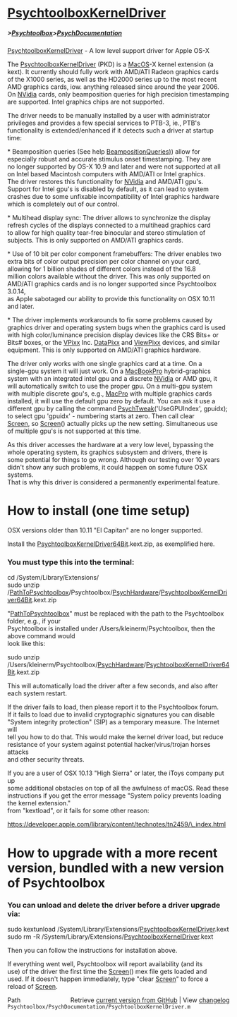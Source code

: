 # [PsychtoolboxKernelDriver](PsychtoolboxKernelDriver)
##### >[Psychtoolbox](Psychtoolbox)>[PsychDocumentation](PsychDocumentation)

[PsychtoolboxKernelDriver](PsychtoolboxKernelDriver) - A low level support driver for Apple OS-X  
  
The [PsychtoolboxKernelDriver](PsychtoolboxKernelDriver) (PKD) is a [MacOS](MacOS)-X kernel extension (a  
kext). It currently should fully work with AMD/ATI Radeon graphics cards  
of the X1000 series, as well as the HD2000 series up to the most recent  
AMD graphics cards, iow. anything released since around the year 2006.  
On [NVidia](NVidia) cards, only beamposition queries for high precision timestamping  
are supported. Intel graphics chips are not supported.  
  
The driver needs to be manually installed by a user with administrator  
privileges and provides a few special services to PTB-3, ie., PTB's  
functionality is extended/enhanced if it detects such a driver at startup  
time:  
  
\* Beamposition queries (See help [BeampositionQueries)](BeampositionQueries)) allow for  
especially robust and accurate stimulus onset timestamping. They are  
no longer supported by OS-X 10.9 and later and were not supported at all  
on Intel based Macintosh computers with AMD/ATI or Intel graphics.  
The driver restores this functionality for [NVidia](NVidia) and AMD/ATI gpu's.  
Support for Intel gpu's is disabled by default, as it can lead to system  
crashes due to some unfixable incompatibility of Intel graphics hardware  
which is completely out of our control.  
  
\* Multihead display sync: The driver allows to synchronize the display  
refresh cycles of the displays connected to a multihead graphics card  
to allow for high quality tear-free binocular and stereo stimulation of  
subjects. This is only supported on AMD/ATI graphics cards.  
  
\* Use of 10 bit per color component framebuffers: The driver enables two  
extra bits of color output precision per color channel on your card,  
allowing for 1 billion shades of different colors instead of the 16.8  
million colors available without the driver. This was only supported on  
AMD/ATI graphics cards and is no longer supported since Psychtoolbox 3.0.14,  
as Apple sabotaged our ability to provide this functionality on OSX 10.11  
and later.  
  
\* The driver implements workarounds to fix some problems caused by  
graphics driver and operating system bugs when the graphics card is used  
with high color/luminance precision display devices like the CRS Bits+ or  
Bits\# boxes, or the [VPixx](VPixx) Inc. [DataPixx](DataPixx) and [ViewPixx](ViewPixx) devices, and similar  
equipment. This is only supported on AMD/ATI graphics hardware.  
  
The driver only works with one single graphics card at a time. On a  
single-gpu system it will just work. On a [MacBookPro](MacBookPro) hybrid-graphics  
system with an integrated intel gpu and a discrete [NVidia](NVidia) or AMD gpu, it  
will automatically switch to use the proper gpu. On a multi-gpu system  
with multiple discrete gpu's, e.g., [MacPro](MacPro) with multiple graphics cards  
installed, it will use the default gpu zero by default. You can ask it use a  
different gpu by calling the command [PsychTweak](PsychTweak)('UseGPUIndex', gpuidx);  
to select gpu 'gpuidx' - numbering starts at zero. Then call clear  
[Screen](Screen), so [Screen](Screen)() actually picks up the new setting. Simultaneous use  
of multiple gpu's is not supported at this time.  
  
As this driver accesses the hardware at a very low level, bypassing the  
whole operating system, its graphics subsystem and drivers, there is  
some potential for things to go wrong. Although our testing over 10 years  
didn't show any such problems, it could happen on some future OSX systems.  
That is why this driver is considered a permanently experimental feature.  
  
# How to install (one time setup)  
  
OSX versions older than 10.11 "El Capitan" are no longer supported.  
  
Install the [PsychtoolboxKernelDriver64Bit](PsychtoolboxKernelDriver64Bit).kext.zip, as exemplified here.  
  
### You must type this into the terminal:  
  
cd /System/Library/Extensions/  
sudo unzip /[PathToPsychtoolbox](PathToPsychtoolbox)/Psychtoolbox/[PsychHardware](PsychHardware)/[PsychtoolboxKernelDriver64Bit](PsychtoolboxKernelDriver64Bit).kext.zip  
  
"[PathToPsychtoolbox](PathToPsychtoolbox)" must be replaced with the path to the Psychtoolbox folder, e.g., if your  
Psychtoolbox is installed under /Users/kleinerm/Psychtoolbox, then the above command would  
look like this:  
  
sudo unzip /Users/kleinerm/Psychtoolbox/[PsychHardware](PsychHardware)/[PsychtoolboxKernelDriver64Bit](PsychtoolboxKernelDriver64Bit).kext.zip  
  
  
This will automatically load the driver after a few seconds, and also after  
each system restart.  
  
If the driver fails to load, then please report it to the Psychtoolbox forum.  
If it fails to load due to invalid cryptographic signatures you can disable  
"System integrity protection" (SIP) as a temporary measure. The Internet will  
tell you how to do that. This would make the kernel driver load, but reduce  
resistance of your system against potential hacker/virus/trojan horses attacks  
and other security threats.  
  
If you are a user of OSX 10.13 "High Sierra" or later, the iToys company put up  
some additional obstacles on top of all the awfulness of macOS. Read these  
instructions if you get the error message "System policy prevents loading the kernel extension."  
from "kextload", or it fails for some other reason:  
  
https://developer.apple.com/library/content/technotes/tn2459/\_index.html  
  
# How to upgrade with a more recent version, bundled with a new version of Psychtoolbox  
  
### You can unload and delete the driver before a driver upgrade via:  
  
sudo kextunload /System/Library/Extensions/[PsychtoolboxKernelDriver](PsychtoolboxKernelDriver).kext  
sudo rm -R /System/Library/Extensions/[PsychtoolboxKernelDriver](PsychtoolboxKernelDriver).kext  
  
Then you can follow the instructions for installation above.  
  
If everything went well, Psychtoolbox will report availability (and its  
use) of the driver the first time the [Screen](Screen)() mex file gets loaded and  
used. If it doesn't happen immediately, type "clear [Screen](Screen)" to force a  
reload of [Screen](Screen).  
  




<div class="code_header" style="text-align:right;">
  <span style="float:left;">Path&nbsp;&nbsp;</span> <span class="counter">Retrieve <a href=
  "https://raw.github.com/Psychtoolbox-3/Psychtoolbox-3/beta/Psychtoolbox/PsychDocumentation/PsychtoolboxKernelDriver.m">current version from GitHub</a> | View <a href=
  "https://github.com/Psychtoolbox-3/Psychtoolbox-3/commits/beta/Psychtoolbox/PsychDocumentation/PsychtoolboxKernelDriver.m">changelog</a></span>
</div>
<div class="code">
  <code>Psychtoolbox/PsychDocumentation/PsychtoolboxKernelDriver.m</code>
</div>

